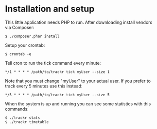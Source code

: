 Installation and setup
======================
This little application needs PHP to run. After downloading install vendors via Composer:
  
    $ ./composer.phar install
  
Setup your crontab:

    $ crontab -e
  
Tell cron to run the tick command every minute:

    */1 * * * * /path/to/trackr tick myUser --size 1
  
Note that you must change "myUser" to your actual user. If you prefer to track every 5 minutes use this instead:

    */5 * * * * /path/to/trackr tick myUser --size 5
    
When the system is up and running you can see some statistics with this commands:

    $ ./trackr stats
    $ ./trackr timetable